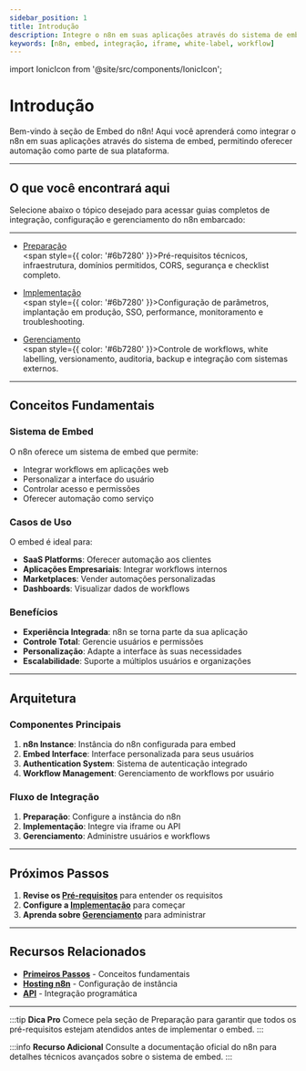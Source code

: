 ```yaml
---
sidebar_position: 1
title: Introdução
description: Integre o n8n em suas aplicações através do sistema de embed
keywords: [n8n, embed, integração, iframe, white-label, workflow]
---
```


import IonicIcon from '@site/src/components/IonicIcon';

# <IonicIcon name="code-outline" size={32} color="#ea4b71" /> Introdução

Bem-vindo à seção de Embed do n8n! Aqui você aprenderá como integrar o n8n em suas aplicações através do sistema de embed, permitindo oferecer automação como parte de sua plataforma.

---

## <IonicIcon name="school-outline" size={24} color="#ea4b71" /> O que você encontrará aqui

Selecione abaixo o tópico desejado para acessar guias completos de integração, configuração e gerenciamento do n8n embarcado:

---

- [<IonicIcon name="checkbox-outline" size={20} color="#10b981" /> Preparação](./preparacao)
  <br/><span style={{ color: '#6b7280' }}>Pré-requisitos técnicos, infraestrutura, domínios permitidos, CORS, segurança e checklist completo.</span>

- [<IonicIcon name="rocket-outline" size={20} color="#10b981" /> Implementação](./implementacao)
  <br/><span style={{ color: '#6b7280' }}>Configuração de parâmetros, implantação em produção, SSO, performance, monitoramento e troubleshooting.</span>

- [<IonicIcon name="settings-outline" size={20} color="#10b981" /> Gerenciamento](./gerenciamento)
  <br/><span style={{ color: '#6b7280' }}>Controle de workflows, white labelling, versionamento, auditoria, backup e integração com sistemas externos.</span>

---

## <IonicIcon name="bulb-outline" size={24} color="#ea4b71" /> Conceitos Fundamentais

### <IonicIcon name="construct-outline" size={20} color="#10b981" /> Sistema de Embed
O n8n oferece um sistema de embed que permite:
- <IonicIcon name="link-outline" size={16} color="#6b7280" /> Integrar workflows em aplicações web
- <IonicIcon name="color-palette-outline" size={16} color="#6b7280" /> Personalizar a interface do usuário
- <IonicIcon name="shield-checkmark-outline" size={16} color="#6b7280" /> Controlar acesso e permissões
- <IonicIcon name="flash-outline" size={16} color="#6b7280" /> Oferecer automação como serviço

### <IonicIcon name="business-outline" size={20} color="#10b981" /> Casos de Uso
O embed é ideal para:
- **SaaS Platforms**: Oferecer automação aos clientes
- **Aplicações Empresariais**: Integrar workflows internos
- **Marketplaces**: Vender automações personalizadas
- **Dashboards**: Visualizar dados de workflows

### <IonicIcon name="trending-up-outline" size={20} color="#10b981" /> Benefícios
- **Experiência Integrada**: n8n se torna parte da sua aplicação
- **Controle Total**: Gerencie usuários e permissões
- **Personalização**: Adapte a interface às suas necessidades
- **Escalabilidade**: Suporte a múltiplos usuários e organizações

---

## <IonicIcon name="server-outline" size={24} color="#ea4b71" /> Arquitetura

### <IonicIcon name="layers-outline" size={20} color="#10b981" /> Componentes Principais
1. **n8n Instance**: Instância do n8n configurada para embed
2. **Embed Interface**: Interface personalizada para seus usuários
3. **Authentication System**: Sistema de autenticação integrado
4. **Workflow Management**: Gerenciamento de workflows por usuário

### <IonicIcon name="arrow-forward-outline" size={20} color="#10b981" /> Fluxo de Integração
1. **Preparação**: Configure a instância do n8n
2. **Implementação**: Integre via iframe ou API
3. **Gerenciamento**: Administre usuários e workflows

---

## <IonicIcon name="arrow-forward-outline" size={24} color="#ea4b71" /> Próximos Passos

1. **Revise os [Pré-requisitos](./preparacao/prerequisitos)** para entender os requisitos
2. **Configure a [Implementação](./implementacao/configuracao)** para começar
3. **Aprenda sobre [Gerenciamento](./gerenciamento/gerenciar-workflows)** para administrar

---

## <IonicIcon name="link-outline" size={24} color="#ea4b71" /> Recursos Relacionados

- **[Primeiros Passos](../primeiros-passos/instalacao)** - Conceitos fundamentais
- **[Hosting n8n](../hosting-n8n/instalacao)** - Configuração de instância
- **[API](../api)** - Integração programática

---

:::tip **Dica Pro**
Comece pela seção de Preparação para garantir que todos os pré-requisitos estejam atendidos antes de implementar o embed.
:::

:::info **Recurso Adicional**
Consulte a documentação oficial do n8n para detalhes técnicos avançados sobre o sistema de embed.
::: 

